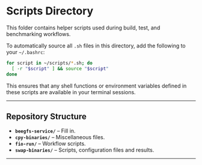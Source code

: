 # Scripts Directory

This folder contains helper scripts used during build, test, and benchmarking workflows.

To automatically source all `.sh` files in this directory, add the following to your `~/.bashrc`:

```bash
for script in ~/scripts/*.sh; do
  [ -r "$script" ] && source "$script"
done
````

This ensures that any shell functions or environment variables defined in these scripts are available in your terminal sessions.

---

## Repository Structure

* **`beegfs-service/`** – Fill in.
* **`cpy-binaries/`** – Miscellaneous files.
* **`fio-run/`** – Workflow scripts.
* **`swap-binaries/`** – Scripts, configuration files and results.

---
